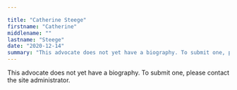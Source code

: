 ```yaml
---

title: "Catherine Steege"
firstname: "Catherine"
middlename: ""
lastname: "Steege"
date: "2020-12-14"
summary: "This advocate does not yet have a biography. To submit one, please contact the site administrator."
---
```

This advocate does not yet have a biography. To submit one, please contact the site administrator.

